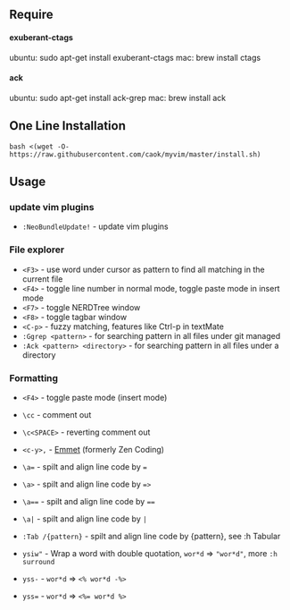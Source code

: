 ## Require
#### exuberant-ctags
ubuntu: sudo apt-get install exuberant-ctags
mac: brew install ctags
#### ack
ubuntu: sudo apt-get install ack-grep
mac: brew install ack

## One Line Installation
```
bash <(wget -O- https://raw.githubusercontent.com/caok/myvim/master/install.sh)
```

## Usage
### update vim plugins

* `:NeoBundleUpdate!`  - update vim plugins

### File explorer

* `<F3>`             - use word under cursor as pattern to find all matching in the current file
* `<F4>`             - toggle line number in normal mode, toggle paste mode in insert mode
* `<F7>`             - toggle NERDTree window
* `<F8>`             - toggle tagbar window
* `<C-p>`            - fuzzy matching, features like Ctrl-p in textMate
* `:Ggrep <pattern>` - for searching pattern in all files under git managed
* `:Ack <pattern> <directory>` - for searching pattern in all files under a directory

### Formatting

* `<F4>`      - toggle paste mode (insert mode)
* `\cc`       - comment out
* `\c<SPACE>` - reverting comment out
* `<c-y>,`    - [Emmet](https://github.com/emmetio/emmet) (formerly Zen Coding)

* `\a=`  - spilt and align line code by `=`
* `\a>`  - spilt and align line code by `=>`
* `\a==` - spilt and align line code by `==`
* `\a|`  - spilt and align line code by `|`
* `:Tab /{pattern}` - spilt and align line code by {pattern}, see :h Tabular

* `ysiw"` - Wrap a word with double quotation, `wor*d` => `"wor*d"`, more `:h surround`
* `yss-`  - `wor*d` => `<% wor*d -%>`
* `yss=`  - `wor*d` => `<%= wor*d %>`
